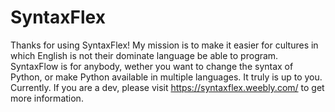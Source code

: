 # SyntaxFlex

Thanks for using SyntaxFlex!
My mission is to make it easier for cultures in which English is not their dominate language be able to program. SyntaxFlow is for anybody, wether you want to change the syntax of Python, or make Python available in multiple languages. It truly is up to you. Currently.
If you are a dev, please visit https://syntaxflex.weebly.com/ to get more information.
